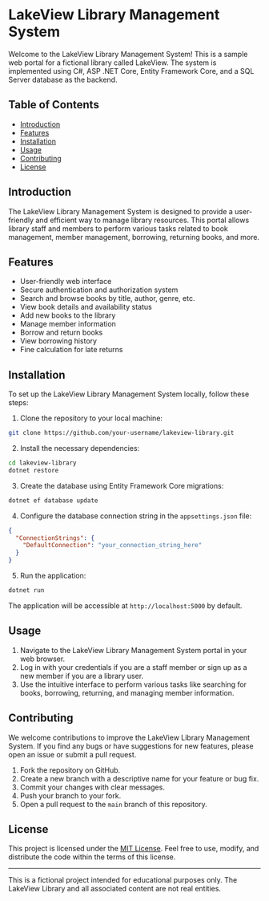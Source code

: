 # LakeView Library Management System

Welcome to the LakeView Library Management System! This is a sample web portal for a fictional library called LakeView. The system is implemented using C#, ASP .NET Core, Entity Framework Core, and a SQL Server database as the backend.

## Table of Contents

- [Introduction](#introduction)
- [Features](#features)
- [Installation](#installation)
- [Usage](#usage)
- [Contributing](#contributing)
- [License](#license)

## Introduction

The LakeView Library Management System is designed to provide a user-friendly and efficient way to manage library resources. This portal allows library staff and members to perform various tasks related to book management, member management, borrowing, returning books, and more.

## Features

- User-friendly web interface
- Secure authentication and authorization system
- Search and browse books by title, author, genre, etc.
- View book details and availability status
- Add new books to the library
- Manage member information
- Borrow and return books
- View borrowing history
- Fine calculation for late returns

## Installation

To set up the LakeView Library Management System locally, follow these steps:

1. Clone the repository to your local machine:

```bash
git clone https://github.com/your-username/lakeview-library.git
```

2. Install the necessary dependencies:

```bash
cd lakeview-library
dotnet restore
```

3. Create the database using Entity Framework Core migrations:

```bash
dotnet ef database update
```

4. Configure the database connection string in the `appsettings.json` file:

```json
{
  "ConnectionStrings": {
    "DefaultConnection": "your_connection_string_here"
  }
}
```

5. Run the application:

```bash
dotnet run
```

The application will be accessible at `http://localhost:5000` by default.

## Usage

1. Navigate to the LakeView Library Management System portal in your web browser.
2. Log in with your credentials if you are a staff member or sign up as a new member if you are a library user.
3. Use the intuitive interface to perform various tasks like searching for books, borrowing, returning, and managing member information.

## Contributing

We welcome contributions to improve the LakeView Library Management System. If you find any bugs or have suggestions for new features, please open an issue or submit a pull request.

1. Fork the repository on GitHub.
2. Create a new branch with a descriptive name for your feature or bug fix.
3. Commit your changes with clear messages.
4. Push your branch to your fork.
5. Open a pull request to the `main` branch of this repository.

## License

This project is licensed under the [MIT License](LICENSE). Feel free to use, modify, and distribute the code within the terms of this license.

---
This is a fictional project intended for educational purposes only. The LakeView Library and all associated content are not real entities.
